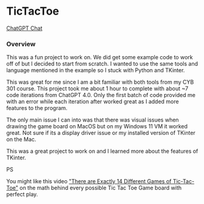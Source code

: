 # TicTacToe

[ChatGPT Chat](https://chat.openai.com/share/22e0c0f0-c4ae-47ec-941e-534d845cf988)

### Overview

This was a fun project to work on. We did get some example code to work off of but I decided to start from scratch. I wanted to use the same tools and language mentioned in the example so I stuck with Python and TKinter.

This was great for me since I am a bit familiar with both tools from my CYB 301 course. This project took me about 1 hour to complete with about ~7 code iterations from ChatGPT 4.0. Only the first batch of code provided me with an error while each iteration after worked great as I added more features to the program.

The only main issue I can into was that there was visual issues when drawing the game board on MacOS but on my Windows 11 VM it worked great. Not sure if its a display driver issue or my installed version of TKinter on the Mac.

This was a great project to work on and I learned more about the features of TKinter.

PS

You might like this video ["There are Exactly 14 Different Games of Tic-Tac-Toe"](https://youtu.be/QNFQvX-MQgI?si=IJNUWQqwoM2p6irU) on the math behind every possible Tic Tac Toe Game board with perfect play.


